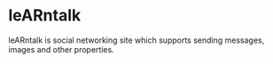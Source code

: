 # leARntalk
leARntalk is social networking site which supports sending messages, images and other properties.
